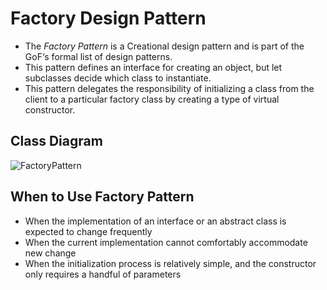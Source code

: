 # Factory Design Pattern

* The *Factory Pattern* is a Creational design pattern and is part of the GoF‘s formal list of design patterns.
* This pattern defines an interface for creating an object, but let subclasses decide which class to instantiate.
* This pattern delegates the responsibility of initializing a class from the client to a particular factory class by creating a type of virtual constructor.

## Class Diagram

![FactoryPattern](https://user-images.githubusercontent.com/73529297/141454940-cbf9a7a8-2c5d-4b72-b705-56739edc09c7.jpg)

## When to Use Factory Pattern

* When the implementation of an interface or an abstract class is expected to change frequently
* When the current implementation cannot comfortably accommodate new change
* When the initialization process is relatively simple, and the constructor only requires a handful of parameters